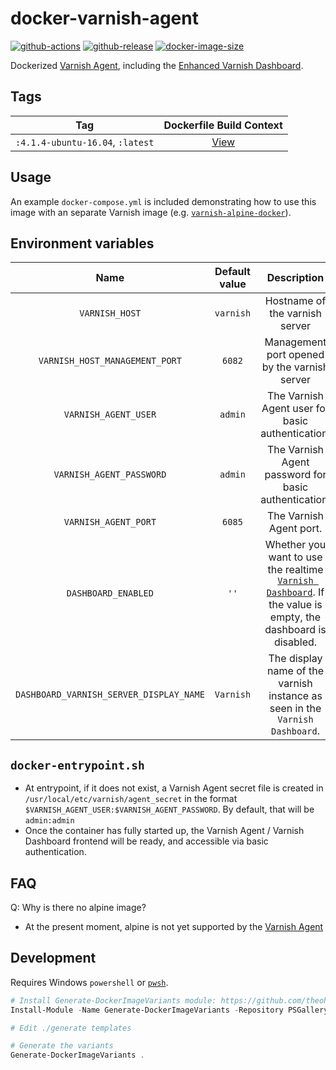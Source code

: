 # docker-varnish-agent

[![github-actions](https://github.com/theohbrothers/docker-varnish-agent/workflows/ci-master-pr/badge.svg)](https://github.com/theohbrothers/docker-varnish-agent/actions)
[![github-release](https://img.shields.io/github/v/release/theohbrothers/docker-varnish-agent?style=flat-square)](https://github.com/theohbrothers/docker-varnish-agent/releases/)
[![docker-image-size](https://img.shields.io/docker/image-size/theohbrothers/docker-varnish-agent/latest)](https://hub.docker.com/r/theohbrothers/docker-varnish-agent)

Dockerized [Varnish Agent](https://github.com/varnish/vagent2), including the [Enhanced Varnish Dashboard](https://github.com/brandonwamboldt/varnish-dashboard).

## Tags

| Tag | Dockerfile Build Context |
|:-------:|:---------:|
| `:4.1.4-ubuntu-16.04`, `:latest` | [View](variants/4.1.4-ubuntu-16.04 ) |

## Usage

An example `docker-compose.yml` is included demonstrating how to use this image with an separate Varnish image (e.g. [`varnish-alpine-docker`](https://github.com/thiagofigueiro/varnish-alpine-docker)).

## Environment variables

| Name | Default value | Description
|:-------:|:---------------:|:---------:|
| `VARNISH_HOST` | `varnish` | Hostname of the varnish server
| `VARNISH_HOST_MANAGEMENT_PORT` | `6082` | Management port opened by the varnish server
| `VARNISH_AGENT_USER` | `admin` | The Varnish Agent user for basic authentication.
| `VARNISH_AGENT_PASSWORD` | `admin` | The Varnish Agent password for basic authentication.
| `VARNISH_AGENT_PORT` | `6085` | The Varnish Agent port.
| `DASHBOARD_ENABLED` | `''` | Whether you want to use the realtime [`Varnish Dashboard`](https://github.com/brandonwamboldt/varnish-dashboard). If the value is empty, the dashboard is disabled.
| `DASHBOARD_VARNISH_SERVER_DISPLAY_NAME` | `Varnish` | The display name of the varnish instance as seen in the `Varnish Dashboard`.

## `docker-entrypoint.sh`

- At entrypoint, if it does not exist, a Varnish Agent secret file is created in `/usr/local/etc/varnish/agent_secret` in the format `$VARNISH_AGENT_USER:$VARNISH_AGENT_PASSWORD`. By default, that will be `admin:admin`
- Once the container has fully started up, the Varnish Agent / Varnish Dashboard frontend will be ready, and accessible via basic authentication.

## FAQ

Q: Why is there no alpine image?

- At the present moment, alpine is not yet supported by the [Varnish Agent](https://github.com/varnish/vagent2)

## Development

Requires Windows `powershell` or [`pwsh`](https://github.com/PowerShell/PowerShell).

```powershell
# Install Generate-DockerImageVariants module: https://github.com/theohbrothers/Generate-DockerImageVariants
Install-Module -Name Generate-DockerImageVariants -Repository PSGallery -Scope CurrentUser -Force -Verbose

# Edit ./generate templates

# Generate the variants
Generate-DockerImageVariants .
```
